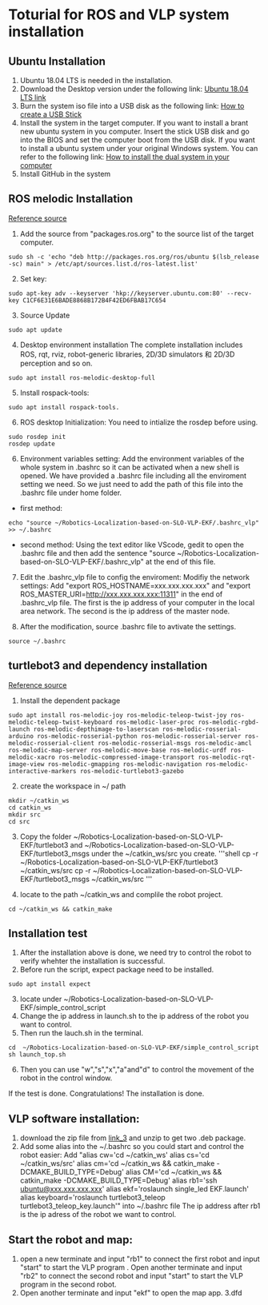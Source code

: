 # Toturial for ROS and VLP system installation
## Ubuntu Installation
1. Ubuntu 18.04 LTS is needed in the installation.
2. Download the Desktop version under the following link: 
[Ubuntu 18.04 LTS link](https://ubuntu.com/download/alternative-downloads)
3. Burn the system iso file into a USB disk as the following link:
[How to create a USB Stick](https://ubuntu.com/tutorials/create-a-usb-stick-on-windows#1-overview)
4. Install the system in the target computer.
If you want to install a brant new ubuntu system in you computer. Insert the stick USB disk and  go into the BIOS and set the computer boot from the USB disk. 
If you want to install a ubuntu system under your original Windows system. You can refer to the following link: [How to install the dual system in your computer](https://itsfoss.com/install-ubuntu-1404-dual-boot-mode-windows-8-81-uefi/)
5. Install GitHub in the system


## ROS melodic Installation
[Reference source](http://wiki.ros.org/melodic/Installation/Ubuntu)
1. Add the source from "packages.ros.org" to the source list of the target computer.

```shell
sudo sh -c 'echo "deb http://packages.ros.org/ros/ubuntu $(lsb_release -sc) main" > /etc/apt/sources.list.d/ros-latest.list'
```
2. Set key:
```shell
sudo apt-key adv --keyserver 'hkp://keyserver.ubuntu.com:80' --recv-key C1CF6E31E6BADE8868B172B4F42ED6FBAB17C654
```
3. Source Update
```shell
sudo apt update
```
4. Desktop environment installation
The complete installation includes ROS, rqt, rviz, robot-generic libraries, 2D/3D simulators 和 2D/3D perception and so on.
```shell
sudo apt install ros-melodic-desktop-full 
```
5. Install rospack-tools:
```shell
sudo apt install rospack-tools.
```

6. ROS desktop Initialization:
You need to intialize the rosdep before using. 
```shell
sudo rosdep init
rosdep update
```

6. Environment variables setting:
Add the environment variables of the whole system in .bashrc so it can be activated when a new shell is opened. We have provided a .bashrc file including all the enviroment setting we need.
So we just need to add the path of this file into the .bashrc file under home folder.
* first method:
```shell
echo "source ~/Robotics-Localization-based-on-SLO-VLP-EKF/.bashrc_vlp" >> ~/.bashrc
```
* second method:
Using the text editor like VScode, gedit to open the .bashrc file and then add the sentence "source ~/Robotics-Localization-based-on-SLO-VLP-EKF/.bashrc_vlp" at the end of this file.

7. Edit the .bashrc_vlp file to config the enviroment:
Modifiy the network settings: Add "export ROS_HOSTNAME=xxx.xxx.xxx.xxx" and "export ROS_MASTER_URI=http://xxx.xxx.xxx.xxx:11311" in the end of .bashrc_vlp file. The first is the ip address of your computer in the local area network. The second is the ip address of the master node.

8. After the modification, source .bashrc file to avtivate the settings.
```shell
source ~/.bashrc
```

## turtlebot3 and dependency installation
[Reference source](https://emanual.robotis.com/docs/en/platform/turtlebot3/quick-start/#pc-setup)
1. Install the dependent package
```shell
sudo apt install ros-melodic-joy ros-melodic-teleop-twist-joy ros-melodic-teleop-twist-keyboard ros-melodic-laser-proc ros-melodic-rgbd-launch ros-melodic-depthimage-to-laserscan ros-melodic-rosserial-arduino ros-melodic-rosserial-python ros-melodic-rosserial-server ros-melodic-rosserial-client ros-melodic-rosserial-msgs ros-melodic-amcl ros-melodic-map-server ros-melodic-move-base ros-melodic-urdf ros-melodic-xacro ros-melodic-compressed-image-transport ros-melodic-rqt-image-view ros-melodic-gmapping ros-melodic-navigation ros-melodic-interactive-markers ros-melodic-turtlebot3-gazebo
```
2. create the workspace in ~/ path
```shell
mkdir ~/catkin_ws
cd catkin_ws
mkdir src
cd src
```
3. Copy the folder ~/Robotics-Localization-based-on-SLO-VLP-EKF/turtlebot3 and ~/Robotics-Localization-based-on-SLO-VLP-EKF/turtlebot3_msgs under the ~/catkin_ws/src you create.
'''shell
cp -r ~/Robotics-Localization-based-on-SLO-VLP-EKF/turtlebot3 ~/catkin_ws/src
cp -r ~/Robotics-Localization-based-on-SLO-VLP-EKF/turtlebot3_msgs ~/catkin_ws/src
'''

3. locate to the path ~/catkin_ws and complile the robot project.
```shell
cd ~/catkin_ws && catkin_make
```

## Installation test
1. After the installation above is done, we need try to control the robot to verify whehter the installation is successful.
2. Before run the script, expect package need to be installed.
```shell
sudo apt install expect
```
3. locate under ~/Robotics-Localization-based-on-SLO-VLP-EKF/simple_control_script
4. Change the ip address in launch.sh to the ip address of the robot you want to control.
5. Then run the lauch.sh in the terminal.
```shell
cd  ~/Robotics-Localization-based-on-SLO-VLP-EKF/simple_control_script
sh launch_top.sh
```
6. Then you can use "w","s","x","a"and"d" to control the movement of the robot in the control window.

If the test is done. Congratulations! The installation is done.

## VLP software installation:
1. download the zip file from [link_3](https://github.com/KwanWaiPang/SLO-VLP-EKF/blob/main/vlp%20package.zip) and unzip to get two .deb package.
2. Add some alias into the ~/.bashrc so you could start and control the robot easier:
Add "alias cw='cd ~/catkin_ws'
alias cs='cd ~/catkin_ws/src'
alias cm='cd ~/catkin_ws && catkin_make -DCMAKE_BUILD_TYPE=Debug'
alias CM='cd ~/catkin_ws && catkin_make -DCMAKE_BUILD_TYPE=Debug'
alias rb1='ssh ubuntu@xxx.xxx.xxx.xxx'
alias ekf='roslaunch single_led EKF.launch'
alias keyboard='roslaunch turtlebot3_teleop turtlebot3_teleop_key.launch'"
into ~/.bashrc file
The ip address after rb1 is the ip adress of the robot we want to control.
## Start the robot and map:
1. open a new terminate and input "rb1" to connect the first robot and input "start" to start the VLP program . Open another terminate and input "rb2" to connect the second robot and input "start" to start the VLP program in the second robot.
2. Open another terminate and input "ekf" to open the map app.
3.dfd
